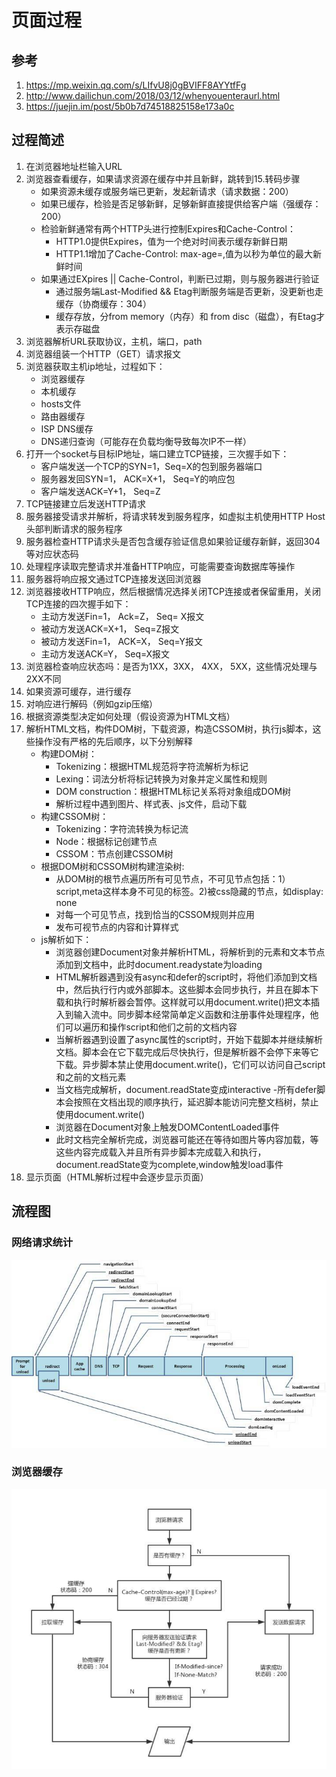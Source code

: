 # 页面过程

## 参考
1. https://mp.weixin.qq.com/s/LIfvU8j0gBVIFF8AYYtfFg
2. http://www.dailichun.com/2018/03/12/whenyouenteraurl.html
3. https://juejin.im/post/5b0b7d74518825158e173a0c

## 过程简述
1. 在浏览器地址栏输入URL
2. 浏览器查看缓存，如果请求资源在缓存中并且新鲜，跳转到15.转码步骤
    - 如果资源未缓存或服务端已更新，发起新请求（请求数据：200）
    - 如果已缓存，检验是否足够新鲜，足够新鲜直接提供给客户端（强缓存：200）
    - 检验新鲜通常有两个HTTP头进行控制Expires和Cache-Control：
        - HTTP1.0提供Expires，值为一个绝对时间表示缓存新鲜日期
        - HTTP1.1增加了Cache-Control: max-age=,值为以秒为单位的最大新鲜时间
    - 如果通过EXpires || Cache-Control，判断已过期，则与服务器进行验证
        - 通过服务端Last-Modified && Etag判断服务端是否更新，没更新也走缓存（协商缓存：304）
        - 缓存存放，分from memory（内存）和 from disc（磁盘），有Etag才表示存磁盘
3. 浏览器解析URL获取协议，主机，端口，path
4. 浏览器组装一个HTTP（GET）请求报文
5. 浏览器获取主机ip地址，过程如下：
    - 浏览器缓存
    - 本机缓存
    - hosts文件
    - 路由器缓存
    - ISP DNS缓存
    - DNS递归查询（可能存在负载均衡导致每次IP不一样）
6. 打开一个socket与目标IP地址，端口建立TCP链接，三次握手如下：
    - 客户端发送一个TCP的SYN=1，Seq=X的包到服务器端口
    - 服务器发回SYN=1， ACK=X+1， Seq=Y的响应包
    - 客户端发送ACK=Y+1， Seq=Z
7. TCP链接建立后发送HTTP请求
8. 服务器接受请求并解析，将请求转发到服务程序，如虚拟主机使用HTTP Host头部判断请求的服务程序
9. 服务器检查HTTP请求头是否包含缓存验证信息如果验证缓存新鲜，返回304等对应状态码
10. 处理程序读取完整请求并准备HTTP响应，可能需要查询数据库等操作
11. 服务器将响应报文通过TCP连接发送回浏览器
12. 浏览器接收HTTP响应，然后根据情况选择关闭TCP连接或者保留重用，关闭TCP连接的四次握手如下：
    - 主动方发送Fin=1， Ack=Z， Seq= X报文
    - 被动方发送ACK=X+1， Seq=Z报文
    - 被动方发送Fin=1， ACK=X， Seq=Y报文
    - 主动方发送ACK=Y， Seq=X报文
13. 浏览器检查响应状态吗：是否为1XX，3XX， 4XX， 5XX，这些情况处理与2XX不同
14. 如果资源可缓存，进行缓存
15. 对响应进行解码（例如gzip压缩）
16. 根据资源类型决定如何处理（假设资源为HTML文档）
17. 解析HTML文档，构件DOM树，下载资源，构造CSSOM树，执行js脚本，这些操作没有严格的先后顺序，以下分别解释
    - 构建DOM树：
        - Tokenizing：根据HTML规范将字符流解析为标记
        - Lexing：词法分析将标记转换为对象并定义属性和规则
        - DOM construction：根据HTML标记关系将对象组成DOM树
        - 解析过程中遇到图片、样式表、js文件，启动下载
    - 构建CSSOM树：
        - Tokenizing：字符流转换为标记流
        - Node：根据标记创建节点
        - CSSOM：节点创建CSSOM树
    - 根据DOM树和CSSOM树构建渲染树:
        - 从DOM树的根节点遍历所有可见节点，不可见节点包括：1）script,meta这样本身不可见的标签。2)被css隐藏的节点，如display: none
        - 对每一个可见节点，找到恰当的CSSOM规则并应用
        - 发布可视节点的内容和计算样式
    - js解析如下：
        - 浏览器创建Document对象并解析HTML，将解析到的元素和文本节点添加到文档中，此时document.readystate为loading
        - HTML解析器遇到没有async和defer的script时，将他们添加到文档中，然后执行行内或外部脚本。这些脚本会同步执行，并且在脚本下载和执行时解析器会暂停。这样就可以用document.write()把文本插入到输入流中。同步脚本经常简单定义函数和注册事件处理程序，他们可以遍历和操作script和他们之前的文档内容
        - 当解析器遇到设置了async属性的script时，开始下载脚本并继续解析文档。脚本会在它下载完成后尽快执行，但是解析器不会停下来等它下载。异步脚本禁止使用document.write()，它们可以访问自己script和之前的文档元素
        - 当文档完成解析，document.readState变成interactive
        -所有defer脚本会按照在文档出现的顺序执行，延迟脚本能访问完整文档树，禁止使用document.write()
        - 浏览器在Document对象上触发DOMContentLoaded事件
        - 此时文档完全解析完成，浏览器可能还在等待如图片等内容加载，等这些内容完成载入并且所有异步脚本完成载入和执行，document.readState变为complete,window触发load事件
18. 显示页面（HTML解析过程中会逐步显示页面）

## 流程图

### 网络请求统计
![网络请求统计](163a4d01fdc524f3.jpeg)

### 浏览器缓存
![浏览器缓存](163a4d01fdd197b6.jpeg)